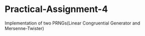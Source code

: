 # Practical-Assignment-4
Implementation of two PRNGs(Linear Congruential Generator and Mersenne-Twister)
